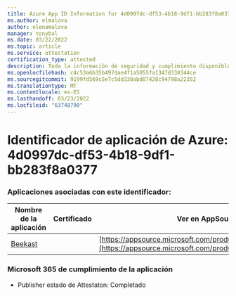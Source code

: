 ```yaml
---
title: Azure App ID Information for 4d0997dc-df53-4b18-9df1-bb283f8a0377
ms.author: elmalova
author: elenamalova
manager: tonybal
ms.date: 03/22/2022
ms.topic: article
ms.service: attestation
certification_type: attested
description: Toda la información de seguridad y cumplimiento disponible para 4d0997dc-df53-4b18-9df1-bb283f8a0377.
ms.openlocfilehash: c4c53a6b35b497dae4f1a5055fa1347d330344ce
ms.sourcegitcommit: 9199fd569c5e7c5dd338abd87428c94798a22352
ms.translationtype: MT
ms.contentlocale: es-ES
ms.lasthandoff: 03/23/2022
ms.locfileid: "63748790"
---
```

# <a name="azure-app-id-4d0997dc-df53-4b18-9df1-bb283f8a0377"></a>Identificador de aplicación de Azure: 4d0997dc-df53-4b18-9df1-bb283f8a0377


### <a name="apps-associated-with-this-id"></a>Aplicaciones asociadas con este identificador:
| **Nombre de la aplicación** | **Certificado** | **Ver en AppSource** |
|--------------|---------------|-----------------------|
| [Beekast](../forward/WA200001447.md) |  | [https://appsource.microsoft.com/product/office/WA200001447](https://appsource.microsoft.com/product/office/WA200001447) |

### <a name="microsoft-365-app-compliance-status"></a>Microsoft 365 de cumplimiento de la aplicación
- Publisher estado de Attestaton: Completado
